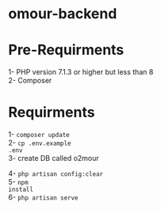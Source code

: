 # omour-backend

# Pre-Requirments 
1- PHP version 7.1.3 or higher but less than 8 <br>
2- Composer <br>

# Requirments 
1- <code>composer update</code> <br>
2- <code>cp .env.example .env</code><br> 
3- create DB called o2mour <br>
<!-- 5- change it's password to .env's password -->
<!-- 6- <code>php artisan migrate</code> -->
4- <code>php artisan config:clear</code> <br>
5- <code>npm install</code>  <br>
6- <code>php artisan serve</code> <br>
